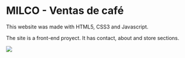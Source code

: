 # MILCO - Ventas de café

This website was made with HTML5, CSS3 and Javascript.

The site is a front-end proyect. It has contact, about and store sections.

![](https://github.com/k3yzen/MILCO/blob/main/images/MilcoMockupGit.png)

